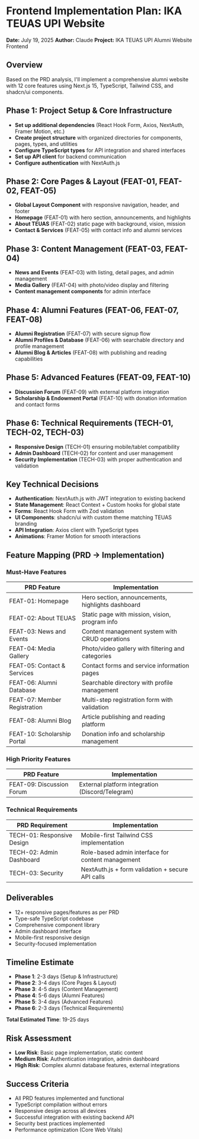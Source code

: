 # Frontend Implementation Plan: IKA TEUAS UPI Website

**Date:** July 19, 2025
**Author:** Claude
**Project:** IKA TEUAS UPI Alumni Website Frontend

## Overview
Based on the PRD analysis, I'll implement a comprehensive alumni website with 12 core features using Next.js 15, TypeScript, Tailwind CSS, and shadcn/ui components.

## Phase 1: Project Setup & Core Infrastructure
- **Set up additional dependencies** (React Hook Form, Axios, NextAuth, Framer Motion, etc.)
- **Create project structure** with organized directories for components, pages, types, and utilities
- **Configure TypeScript types** for API integration and shared interfaces
- **Set up API client** for backend communication
- **Configure authentication** with NextAuth.js

## Phase 2: Core Pages & Layout (FEAT-01, FEAT-02, FEAT-05)
- **Global Layout Component** with responsive navigation, header, and footer
- **Homepage** (FEAT-01) with hero section, announcements, and highlights
- **About TEUAS** (FEAT-02) static page with background, vision, mission
- **Contact & Services** (FEAT-05) with contact info and alumni services

## Phase 3: Content Management (FEAT-03, FEAT-04)
- **News and Events** (FEAT-03) with listing, detail pages, and admin management
- **Media Gallery** (FEAT-04) with photo/video display and filtering
- **Content management components** for admin interface

## Phase 4: Alumni Features (FEAT-06, FEAT-07, FEAT-08)
- **Alumni Registration** (FEAT-07) with secure signup flow
- **Alumni Profiles & Database** (FEAT-06) with searchable directory and profile management
- **Alumni Blog & Articles** (FEAT-08) with publishing and reading capabilities

## Phase 5: Advanced Features (FEAT-09, FEAT-10)
- **Discussion Forum** (FEAT-09) with external platform integration
- **Scholarship & Endowment Portal** (FEAT-10) with donation information and contact forms

## Phase 6: Technical Requirements (TECH-01, TECH-02, TECH-03)
- **Responsive Design** (TECH-01) ensuring mobile/tablet compatibility
- **Admin Dashboard** (TECH-02) for content and user management
- **Security Implementation** (TECH-03) with proper authentication and validation

## Key Technical Decisions
- **Authentication**: NextAuth.js with JWT integration to existing backend
- **State Management**: React Context + Custom hooks for global state
- **Forms**: React Hook Form with Zod validation
- **UI Components**: shadcn/ui with custom theme matching TEUAS branding
- **API Integration**: Axios client with TypeScript types
- **Animations**: Framer Motion for smooth interactions

## Feature Mapping (PRD → Implementation)

### Must-Have Features
| PRD Feature | Implementation |
|-------------|----------------|
| FEAT-01: Homepage | Hero section, announcements, highlights dashboard |
| FEAT-02: About TEUAS | Static page with mission, vision, program info |
| FEAT-03: News and Events | Content management system with CRUD operations |
| FEAT-04: Media Gallery | Photo/video gallery with filtering and categories |
| FEAT-05: Contact & Services | Contact forms and service information pages |
| FEAT-06: Alumni Database | Searchable directory with profile management |
| FEAT-07: Member Registration | Multi-step registration form with validation |
| FEAT-08: Alumni Blog | Article publishing and reading platform |
| FEAT-10: Scholarship Portal | Donation info and scholarship management |

### High Priority Features
| PRD Feature | Implementation |
|-------------|----------------|
| FEAT-09: Discussion Forum | External platform integration (Discord/Telegram) |

### Technical Requirements
| PRD Requirement | Implementation |
|-----------------|----------------|
| TECH-01: Responsive Design | Mobile-first Tailwind CSS implementation |
| TECH-02: Admin Dashboard | Role-based admin interface for content management |
| TECH-03: Security | NextAuth.js + form validation + secure API calls |

## Deliverables
- 12+ responsive pages/features as per PRD
- Type-safe TypeScript codebase
- Comprehensive component library
- Admin dashboard interface
- Mobile-first responsive design
- Security-focused implementation

## Timeline Estimate
- **Phase 1**: 2-3 days (Setup & Infrastructure)
- **Phase 2**: 3-4 days (Core Pages & Layout)
- **Phase 3**: 4-5 days (Content Management)
- **Phase 4**: 5-6 days (Alumni Features)
- **Phase 5**: 3-4 days (Advanced Features)
- **Phase 6**: 2-3 days (Technical Requirements)

**Total Estimated Time**: 19-25 days

## Risk Assessment
- **Low Risk**: Basic page implementation, static content
- **Medium Risk**: Authentication integration, admin dashboard
- **High Risk**: Complex alumni database features, external integrations

## Success Criteria
- All PRD features implemented and functional
- TypeScript compilation without errors
- Responsive design across all devices
- Successful integration with existing backend API
- Security best practices implemented
- Performance optimization (Core Web Vitals)